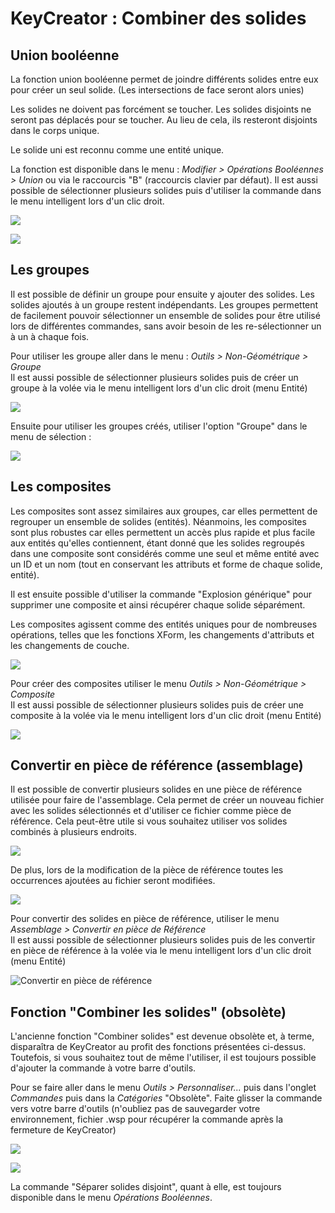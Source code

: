 # KeyCreator : Combiner des solides


## Union booléenne

La fonction union booléenne permet de joindre différents solides entre eux pour créer un seul solide. 
(Les intersections de face seront alors unies)

Les solides ne doivent pas forcément se toucher. Les solides disjoints ne seront pas déplacés pour se toucher. Au lieu de cela, ils resteront disjoints dans le corps unique. 

Le solide uni est reconnu comme une entité unique. 

La fonction est disponible dans le menu : *Modifier > Opérations Booléennes > Union* ou via le raccourcis "B" (raccourcis clavier par défaut). Il est aussi possible de sélectionner plusieurs solides puis d'utiliser la commande dans le menu intelligent lors d'un clic droit.

![](combiner-des-solides/2023-04-combiner-des-solides/2023-04-11-17-56-22.png23-04-11-17-56-22.png)

![](combiner-des-solides/2023-04-11-17-59-22.png)

## Les groupes

Il est possible de définir un groupe pour ensuite y ajouter des solides. Les solides ajoutés à un groupe restent indépendants. Les groupes permettent de facilement pouvoir sélectionner un ensemble de solides pour être utilisé lors de différentes commandes, sans avoir besoin de les re-sélectionner un à un à chaque fois.

Pour utiliser les groupe aller dans le menu : *Outils > Non-Géométrique > Groupe*  
Il est aussi possible de sélectionner plusieurs solides puis de créer un groupe à la volée via le menu intelligent lors d'un clic droit (menu Entité)

![](combiner-des-solides/groupes.png)

Ensuite pour utiliser les groupes créés, utiliser l'option "Groupe" dans le menu de sélection :

![](combiner-des-solides/2023-04-11-18-07-05.png)

## Les composites

Les composites sont assez similaires aux groupes, car elles permettent de regrouper un ensemble de solides (entités). Néanmoins, les composites sont plus robustes car elles permettent un accès plus rapide et plus facile aux entités qu'elles contiennent, étant donné que les solides regroupés dans une composite sont considérés comme une seul et même entité avec un ID et un nom (tout en conservant les attributs et forme de chaque solide, entité).

Il est ensuite possible d'utiliser la commande "Explosion générique" pour supprimer une composite et ainsi récupérer chaque solide séparément.

Les composites agissent comme des entités uniques pour de nombreuses opérations, telles que les fonctions XForm, les changements d'attributs et les changements de couche.

![](combiner-des-solides/2023-04-11-18-48-01.png)

Pour créer des composites utiliser le menu *Outils > Non-Géométrique > Composite*  
Il est aussi possible de sélectionner plusieurs solides puis de créer une composite à la volée via le menu intelligent lors d'un clic droit (menu Entité)

![](combiner-des-solides/composite.png)

## Convertir en pièce de référence (assemblage)

Il est possible de convertir plusieurs solides en une pièce de référence utilisée pour faire de l'assemblage. Cela permet de créer un nouveau fichier avec les solides sélectionnés et d'utiliser ce fichier comme pièce de référence. Cela peut-être utile si vous souhaitez utiliser vos solides combinés à plusieurs endroits.

![](combiner-des-solides/2023-04-11-19-20-19.png)

De plus, lors de la modification de la pièce de référence toutes les occurrences ajoutées au fichier seront modifiées.

![](combiner-des-solides/2023-04-11-19-21-58.png)

Pour convertir des solides en pièce de référence, utiliser le menu *Assemblage > Convertir en pièce de Référence*  
Il est aussi possible de sélectionner plusieurs solides puis de les convertir en pièce de référence à la volée via le menu intelligent lors d'un clic droit (menu Entité)

![Convertir en pièce de référence](combiner-des-solides/piece-reference.png)

## Fonction "Combiner les solides" (obsolète)

L'ancienne fonction "Combiner solides" est devenue obsolète et, à terme, disparaîtra de KeyCreator au profit des fonctions présentées ci-dessus.
Toutefois, si vous souhaitez tout de même l'utiliser, il est toujours possible d'ajouter la commande à votre barre d'outils. 

Pour se faire aller dans le menu *Outils > Personnaliser...* puis dans l'onglet *Commandes* puis dans la *Catégories* "Obsolète". Faite glisser la commande vers votre barre d'outils (n'oubliez pas de sauvegarder votre environnement, fichier .wsp pour récupérer la commande après la fermeture de KeyCreator)

![](combiner-des-solides/2023-04-11-19-34-47.png)

![](combiner-des-solides/2023-04-11-19-41-56.png)

La commande "Séparer solides disjoint", quant à elle, est toujours disponible dans le menu *Opérations Booléennes*.